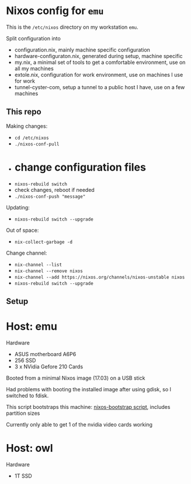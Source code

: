 # Nixos config for `emu`

This is the `/etc/nixos` directory on my workstation `emu`.

Split configuration into 
- configuration.nix, mainly machine specific configuration
- hardware-configuraton.nix, generated during setup, machine specific
- my.nix, a minimal set of tools to get a comfortable environment, use on all my machines
- extole.nix, configuration for work environment, use on machines I use for work
- tunnel-cyster-com, setup a tunnel to a public host I have, use on a few machines

## This repo

Making changes:

* `cd /etc/nixos`
* `./nixos-conf-pull`
* # change configuration files 
* `nixos-rebuild switch`
* check changes, reboot if needed
* `./nixos-conf-push "message"`

Updating:

*  `nixos-rebuild switch --upgrade`

Out of space:

* `nix-collect-garbage -d`

Change channel:

* `nix-channel --list`
* `nix-channel --remove nixos`
* `nix-channel --add https://nixos.org/channels/nixos-unstable nixos`
* `nixos-rebuild switch --upgrade`

## Setup

# Host: emu

Hardware
- ASUS motherboard A6P6
- 256 SSD
- 3 x NVidia Gefore 210 Cards

Booted from a minimal Nixos image (17.03) on a USB stick

Had problems with booting the installed image after using gdisk, so I switched to fdisk.

This script bootstraps this machine: [nixos-bootstrap script](nixos-bootstrap), includes partition sizes

Currently only able to get 1 of the nvidia video cards working

# Host: owl

Hardware
- 1T SSD

